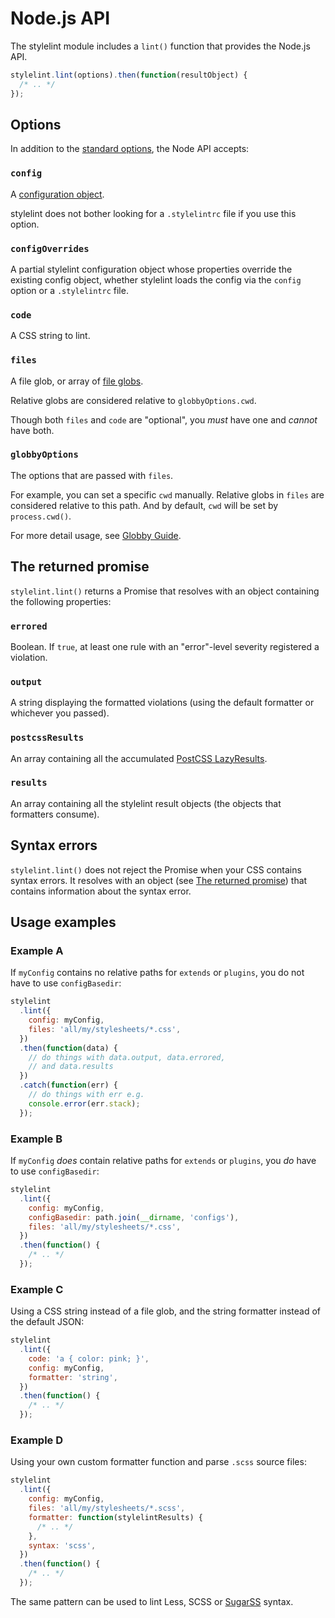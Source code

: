 # Node.js API

The stylelint module includes a `lint()` function that provides the Node.js API.

```js
stylelint.lint(options).then(function(resultObject) {
  /* .. */
});
```

## Options

In addition to the [standard options](options.md), the Node API accepts:

### `config`

A [configuration object](../configure.md).

stylelint does not bother looking for a `.stylelintrc` file if you use this option.

### `configOverrides`

A partial stylelint configuration object whose properties override the existing config object, whether stylelint loads the config via the `config` option or a `.stylelintrc` file.

### `code`

A CSS string to lint.

### `files`

A file glob, or array of [file globs](https://github.com/sindresorhus/globby).

Relative globs are considered relative to `globbyOptions.cwd`.

Though both `files` and `code` are "optional", you _must_ have one and _cannot_ have both.

### `globbyOptions`

The options that are passed with `files`.

For example, you can set a specific `cwd` manually. Relative globs in `files` are considered relative to this path. And by default, `cwd` will be set by `process.cwd()`.

For more detail usage, see [Globby Guide](https://github.com/sindresorhus/globby#options).

## The returned promise

`stylelint.lint()` returns a Promise that resolves with an object containing the following properties:

### `errored`

Boolean. If `true`, at least one rule with an "error"-level severity registered a violation.

### `output`

A string displaying the formatted violations (using the default formatter or whichever you passed).

### `postcssResults`

An array containing all the accumulated [PostCSS LazyResults](https://api.postcss.org/LazyResult.html).

### `results`

An array containing all the stylelint result objects (the objects that formatters consume).

## Syntax errors

`stylelint.lint()` does not reject the Promise when your CSS contains syntax errors.
It resolves with an object (see [The returned promise](#the-returned-promise)) that contains information about the syntax error.

## Usage examples

### Example A

If `myConfig` contains no relative paths for `extends` or `plugins`, you do not have to use `configBasedir`:

```js
stylelint
  .lint({
    config: myConfig,
    files: 'all/my/stylesheets/*.css',
  })
  .then(function(data) {
    // do things with data.output, data.errored,
    // and data.results
  })
  .catch(function(err) {
    // do things with err e.g.
    console.error(err.stack);
  });
```

### Example B

If `myConfig` _does_ contain relative paths for `extends` or `plugins`, you _do_ have to use `configBasedir`:

```js
stylelint
  .lint({
    config: myConfig,
    configBasedir: path.join(__dirname, 'configs'),
    files: 'all/my/stylesheets/*.css',
  })
  .then(function() {
    /* .. */
  });
```

### Example C

Using a CSS string instead of a file glob, and the string formatter instead of the default JSON:

```js
stylelint
  .lint({
    code: 'a { color: pink; }',
    config: myConfig,
    formatter: 'string',
  })
  .then(function() {
    /* .. */
  });
```

### Example D

Using your own custom formatter function and parse `.scss` source files:

```js
stylelint
  .lint({
    config: myConfig,
    files: 'all/my/stylesheets/*.scss',
    formatter: function(stylelintResults) {
      /* .. */
    },
    syntax: 'scss',
  })
  .then(function() {
    /* .. */
  });
```

The same pattern can be used to lint Less, SCSS or [SugarSS](https://github.com/postcss/sugarss) syntax.
